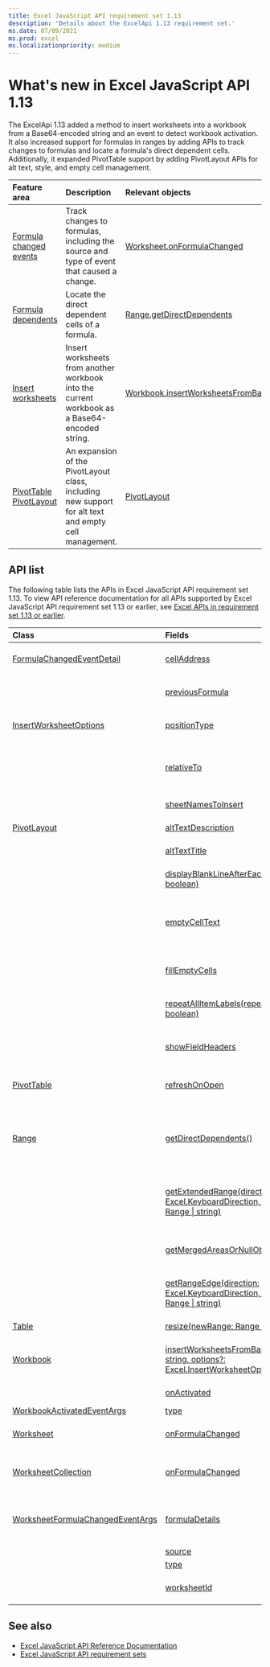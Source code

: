 ```yaml
---
title: Excel JavaScript API requirement set 1.13
description: 'Details about the ExcelApi 1.13 requirement set.'
ms.date: 07/09/2021
ms.prod: excel
ms.localizationpriority: medium
---
```


# What's new in Excel JavaScript API 1.13

The ExcelApi 1.13 added a method to insert worksheets into a workbook from a Base64-encoded string and an event to detect workbook activation. It also increased support for formulas in ranges by adding APIs to track changes to formulas and locate a formula's direct dependent cells. Additionally, it expanded PivotTable support by adding PivotLayout APIs for alt text, style, and empty cell management.

| Feature area | Description | Relevant objects |
|:--- |:--- |:--- |
| [Formula changed events](../../excel/excel-add-ins-worksheets.md#detect-formula-changes) | Track changes to formulas, including the source and type of event that caused a change. | [Worksheet.onFormulaChanged](/javascript/api/excel/excel.worksheet#excel-excel-worksheet-onformulachanged-member)|
| [Formula dependents](../../excel/excel-add-ins-ranges-precedents-dependents.md#get-the-direct-dependents-of-a-formula) | Locate the direct dependent cells of a formula. | [Range.getDirectDependents](/javascript/api/excel/excel.range#excel-excel-range-getdirectdependents-member(1)) |
| [Insert worksheets](../../excel//excel-add-ins-workbooks.md#insert-a-copy-of-an-existing-workbook-into-the-current-one) | Insert worksheets from another workbook into the current workbook as a Base64-encoded string. | [Workbook.insertWorksheetsFromBase64](/javascript/api/excel/excel.workbook#insertWorksheetsFromBase64_base64File__options_) |
| [PivotTable PivotLayout](../../excel/excel-add-ins-pivottables.md#other-pivotlayout-functions) | An expansion of the PivotLayout class, including new support for alt text and empty cell management. | [PivotLayout](/javascript/api/excel/excel.pivotlayout) |

## API list

The following table lists the APIs in Excel JavaScript API requirement set 1.13. To view API reference documentation for all APIs supported by Excel JavaScript API requirement set 1.13 or earlier, see [Excel APIs in requirement set 1.13 or earlier](/javascript/api/excel?view=excel-js-1.13&preserve-view=true).

| Class | Fields | Description |
|:---|:---|:---|
|[FormulaChangedEventDetail](/javascript/api/excel/excel.formulachangedeventdetail)|[cellAddress](/javascript/api/excel/excel.formulachangedeventdetail#excel-excel-formulachangedeventdetail-celladdress-member)|The address of the cell that contains the changed formula.|
||[previousFormula](/javascript/api/excel/excel.formulachangedeventdetail#excel-excel-formulachangedeventdetail-previousformula-member)|Represents the previous formula, before it was changed.|
|[InsertWorksheetOptions](/javascript/api/excel/excel.insertworksheetoptions)|[positionType](/javascript/api/excel/excel.insertworksheetoptions#excel-excel-insertworksheetoptions-positiontype-member)|The insert position, in the current workbook, of the new worksheets.|
||[relativeTo](/javascript/api/excel/excel.insertworksheetoptions#excel-excel-insertworksheetoptions-relativeto-member)|The worksheet in the current workbook that is referenced for the `WorksheetPositionType` parameter.|
||[sheetNamesToInsert](/javascript/api/excel/excel.insertworksheetoptions#excel-excel-insertworksheetoptions-sheetnamestoinsert-member)|The names of individual worksheets to insert.|
|[PivotLayout](/javascript/api/excel/excel.pivotlayout)|[altTextDescription](/javascript/api/excel/excel.pivotlayout#excel-excel-pivotlayout-alttextdescription-member)|The alt text description of the PivotTable.|
||[altTextTitle](/javascript/api/excel/excel.pivotlayout#excel-excel-pivotlayout-alttexttitle-member)|The alt text title of the PivotTable.|
||[displayBlankLineAfterEachItem(display: boolean)](/javascript/api/excel/excel.pivotlayout#excel-excel-pivotlayout-displayblanklineaftereachitem-member(1))|Sets whether or not to display a blank line after each item.|
||[emptyCellText](/javascript/api/excel/excel.pivotlayout#excel-excel-pivotlayout-emptycelltext-member)|The text that is automatically filled into any empty cell in the PivotTable if `fillEmptyCells == true`.|
||[fillEmptyCells](/javascript/api/excel/excel.pivotlayout#excel-excel-pivotlayout-fillemptycells-member)|Specifies whether empty cells in the PivotTable should be populated with the `emptyCellText`.|
||[repeatAllItemLabels(repeatLabels: boolean)](/javascript/api/excel/excel.pivotlayout#excel-excel-pivotlayout-repeatallitemlabels-member(1))|Sets the "repeat all item labels" setting across all fields in the PivotTable.|
||[showFieldHeaders](/javascript/api/excel/excel.pivotlayout#excel-excel-pivotlayout-showfieldheaders-member)|Specifies whether the PivotTable displays field headers (field captions and filter drop-downs).|
|[PivotTable](/javascript/api/excel/excel.pivottable)|[refreshOnOpen](/javascript/api/excel/excel.pivottable#excel-excel-pivottable-refreshonopen-member)|Specifies whether the PivotTable refreshes when the workbook opens.|
|[Range](/javascript/api/excel/excel.range)|[getDirectDependents()](/javascript/api/excel/excel.range#excel-excel-range-getdirectdependents-member(1))|Returns a `WorkbookRangeAreas` object that represents the range containing all the direct dependents of a cell in the same worksheet or in multiple worksheets.|
||[getExtendedRange(direction: Excel.KeyboardDirection, activeCell?: Range \| string)](/javascript/api/excel/excel.range#excel-excel-range-getextendedrange-member(1))|Returns a range object that includes the current range and up to the edge of the range, based on the provided direction.|
||[getMergedAreasOrNullObject()](/javascript/api/excel/excel.range#excel-excel-range-getmergedareasornullobject-member(1))|Returns a RangeAreas object that represents the merged areas in this range.|
||[getRangeEdge(direction: Excel.KeyboardDirection, activeCell?: Range \| string)](/javascript/api/excel/excel.range#excel-excel-range-getrangeedge-member(1))|Returns a range object that is the edge cell of the data region that corresponds to the provided direction.|
|[Table](/javascript/api/excel/excel.table)|[resize(newRange: Range \| string)](/javascript/api/excel/excel.table#excel-excel-table-resize-member(1))|Resize the table to the new range.|
|[Workbook](/javascript/api/excel/excel.workbook)|[insertWorksheetsFromBase64(base64File: string, options?: Excel.InsertWorksheetOptions)](/javascript/api/excel/excel.workbook#excel-excel-workbook-insertworksheetsfrombase64-member(1))|Inserts the specified worksheets from a source workbook into the current workbook.|
||[onActivated](/javascript/api/excel/excel.workbook#excel-excel-workbook-onactivated-member)|Occurs when the workbook is activated.|
|[WorkbookActivatedEventArgs](/javascript/api/excel/excel.workbookactivatedeventargs)|[type](/javascript/api/excel/excel.workbookactivatedeventargs#excel-excel-workbookactivatedeventargs-type-member)|Gets the type of the event.|
|[Worksheet](/javascript/api/excel/excel.worksheet)|[onFormulaChanged](/javascript/api/excel/excel.worksheet#excel-excel-worksheet-onformulachanged-member)|Occurs when one or more formulas are changed in this worksheet.|
|[WorksheetCollection](/javascript/api/excel/excel.worksheetcollection)|[onFormulaChanged](/javascript/api/excel/excel.worksheetcollection#excel-excel-worksheetcollection-onformulachanged-member)|Occurs when one or more formulas are changed in any worksheet of this collection.|
|[WorksheetFormulaChangedEventArgs](/javascript/api/excel/excel.worksheetformulachangedeventargs)|[formulaDetails](/javascript/api/excel/excel.worksheetformulachangedeventargs#excel-excel-worksheetformulachangedeventargs-formuladetails-member)|Gets an array of `FormulaChangedEventDetail` objects, which contain the details about the all of the changed formulas.|
||[source](/javascript/api/excel/excel.worksheetformulachangedeventargs#excel-excel-worksheetformulachangedeventargs-source-member)|The source of the event.|
||[type](/javascript/api/excel/excel.worksheetformulachangedeventargs#excel-excel-worksheetformulachangedeventargs-type-member)|Gets the type of the event.|
||[worksheetId](/javascript/api/excel/excel.worksheetformulachangedeventargs#excel-excel-worksheetformulachangedeventargs-worksheetid-member)|Gets the ID of the worksheet in which the formula changed.|

## See also

- [Excel JavaScript API Reference Documentation](/javascript/api/excel?view=excel-js-1.13&preserve-view=true)
- [Excel JavaScript API requirement sets](excel-api-requirement-sets.md)

